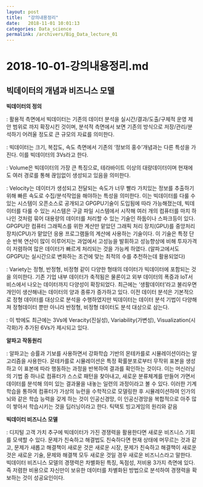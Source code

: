 ```yaml
---
layout: post
title:  "강의내용정리"
date:   2018-11-01 10:01:13
categories: Data_science
permalink: /archivers/Big_Data_lecture_01
---
```


# 2018-10-01-강의내용정리.md

## 빅데이터의 개념과 비즈니스 모델
  
**빅데이터의 정의**

: 활용적 측면에서 빅데이터는 기존의 데이터 분석을 실시간/결과/도출/구체적 운영 제안 범위로 까지 확장시킨 것이며, 분석적 측면에서 보면 기존의 방식으로 저장/관리/분석하기 어려울 정도로 큰 규모의 자료를 의미한다.

: 빅데이터는 크기, 복잡도, 속도 측면에서 기존의 ‘정보의 홍수’개념과는 다른 특성을 가진다. 이를 빅데이터의 3Vs라고 한다.

: Volume은 빅데이터의 가장 큰 특징으로, 테라바이트 이상의 대량데이터이며 현재에도 여러 경로를 통해 끊임없이 생성되고 있음을 의미한다.

: Velocity는 데이터가 생성되고 전달되는 속도가 너무 빨라 가치있는 정보를 추출하기 위해 빠른 속도로 수집/분석작업을 해야하는 특성을 의미한다. 이는 빅데이터를 다룰 수 있는 시스템이 오픈소스로 공개되고 GPGPU기술이 도입됨에 따라 가능해졌는데, 빅데이터를 다룰 수 있는 시스템은 구글 파일 시스템에서 시작해 여러 개의 컴퓨터를 마치 하나인 것처럼 묶어 대용량의 데이터를 처리할 수 있는 기술인 하둡이나 스파크등이 있다. GPGPU란 컴퓨터 그래픽스를 위한 계산만 맡았던 그래픽 처리 장치(GPU)를 중앙처리장치(CPU)가 맡았던 응용 프로그램들의 계산에 사용하는 기술이다. 이 기술은 특정 단순 반복 연산이 많이 이루어지는 과업에서 고성능을 발휘하고 성능향상에 비해 투자가격이 저렴하여 많은 데이터가 빠르게 처리되는 것을 가능케 하였다. (알파고에서도 GPGPU는 실시간으로 변화하는 조건에 맞는 최적의 수를 추천하는데 활용되었다)

: Variety는 정형, 반정형, 비정형 같이 다양한 형태의 데이터가 빅데이터에 포함되는 것을 의미한다. 기존 기업 내부 데이터가 축적됨은 물론이고 외부 데이터의 폭증과 IoT서비스에서 나오는 데이터까지 다양성이 확장되었다. 최근에는 ‘생활데이터’라고 불리우면 개인이 생산해내는 데이터의 양과 종류가 증가하고 있다. 이전 데이터 분석은 기본적으로 정형 데이터를 대상으로 분석을 수행하였지만 빅데이터는 데이터 분석 기법이 다양해져 정형데이터 뿐만 아니라 반정형, 비정형 데이터도 분석 대상으로 삼는다.

: 이 밖에도 최근에는 3Vs에 Veracity(진실성), Variability(가변성), Visualization(시각화)가 추가된 6Vs가 제시되고 있다.

**알파고 작동원리**

: 알파고는 승률과 기보를 사용하면서 강화학습 기반의 몬테카를로 시뮬레이션이라는 알고리즘을 사용한다. 몬테카를로 시뮬레이션은 특정 확률분포로부터 무작위 표본을 생성하고 이 표본에 따라 행동하는 과정을 반복하여 결과를 확인하는 것이다. 이는 머신러닝의 기법 중 하나로 컴퓨터가 스스로 패턴을 찾아내고, 새로운 분류체계를 만들어 가면서 데이터를 분석해 의미 있는 결과물을 내놓는 일련의 과정이라고 볼 수 있다. 이러한 기계학습을 통하여 컴퓨터가 가상의 뉴런을 수학적으로 모델링한 후 시뮬레이션하여 인가의 뇌와 같은 학습 능력을 갖게 하는 것이 인공신경망, 이 인공신경망을 복합적으로 아주 많이 쌓아서 학습시키는 것을 딥러닝이라고 한다. 틱택토 빙고게임의 원리와 같음

 

**빅데이터 비즈니스 모델**

: 디지털 고객 가치 추구에 빅데이터가 가진 경쟁력을 활용한다면 새로운 비즈니스 기회를 모색할 수 있다. 문제가 친숙하고 해결법도 친숙하다면 현재 상태에 머무르는 것과 같고, 문제가 새롭고 해결책이 새로운 것은 새로운 시장, 문제가 친숙하고 해결책이 새로운 것은 새로운 기술, 문제와 해결책 모두 새로운 것일 경우 새로운 비즈니스라고 말한다. 빅데이터 비즈니스 모델의 경쟁력은 차별화된 특징, 독점성, 저비용 3가지 측면에 있다. 즉 저렴한 비용으로 자신만이 보유한 데이터를 차별화된 방법으로 분석하여 경쟁력을 확보하는 것이 성공요인이다.
